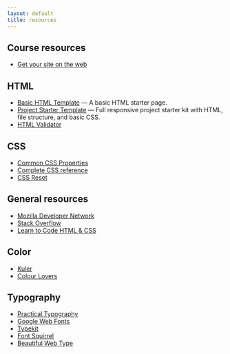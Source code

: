 ```yaml
---
layout: default
title: resources
---
```


## Course resources

- [Get your site on the web](https://dmd1070.com/lessons/gh-pages.html)

## HTML

- [Basic HTML Template](https://raw.githubusercontent.com/DMD1070/html-template/master/index.html) — A basic HTML starter page.
- [Project Starter Template](https://github.com/DMD1070/project-template/archive/master.zip) — Full responsive project starter kit with HTML, file structure, and basic CSS.
- [HTML Validator](https://validator.w3.org/)

## CSS

- [Common CSS Properties](http://www.openbookproject.net/tutorials/getdown/css/resources/lesson1/css_properties.html)
- [Complete CSS reference](https://developer.mozilla.org/en-US/docs/Web/CSS/Reference)
- [CSS Reset](http://meyerweb.com/eric/tools/css/reset/)

## General resources

- [Mozilla Developer Network](https://developer.mozilla.org/)
- [Stack Overflow](http://stackoverflow.com/)
- [Learn to Code HTML & CSS](http://learn.shayhowe.com/)

## Color

- [Kuler](http://kuler.adobe.com)
- [Colour Lovers](http://colourlovers.com)

## Typography

- [Practical Typography](http://practicaltypography.com/)
- [Google Web Fonts](https://www.google.com/fonts)
- [Typekit](https://typekit.com/)
- [Font Squirrel](http://www.fontsquirrel.com/)
- [Beautiful Web Type](http://hellohappy.org/beautiful-web-type/)
